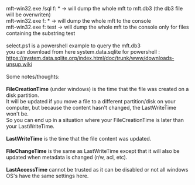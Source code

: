 mft-win32.exe /sql f: * -> will dump the whole mft to mft.db3 (the db3 file will be overwriten)<br>
mft-win32.exe f: * -> will dump the whole mft to the console<br>
mft-win32.exe f: test -> will dump the whole mft to the console only for files containing the substring test<br>
<br>
select.ps1 is a powershell example to query the mft.db3<br>
you can download from here system.data.sqlite for powershell : https://system.data.sqlite.org/index.html/doc/trunk/www/downloads-unsup.wiki<br>
<br>
Some notes/thoughts:<br>
<br>
<b>FileCreationTime</b> (under windows) is the time that the file was created on a disk partition.<br>
It will be updated if you move a file to a different partition/disk on your computer, but because the content hasn't changed, the LastWriteTime won't be.<br>
So you can end up in a situation where your FileCreationTime is later than your LastWriteTime.<br>
<br>
<b>LastWriteTime</b> is the time that the file content was updated.<br>
<br>
<b>FileChangeTime</b> is the same as LastWriteTime except that it will also be updated when metadata is changed (r/w, acl, etc).<br>
<br>
<b>LastAccessTime</b> cannot be trusted as it can be disabled or not all windows OS's have the same settings here.<br>
